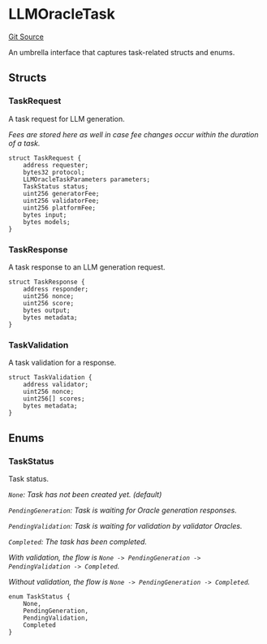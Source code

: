 # LLMOracleTask
[Git Source](https://github.com/firstbatchxyz/dria-oracle-contracts/blob/25076f552be543b6671d41de960346e5a3ad8aaf/src/LLMOracleTask.sol)

An umbrella interface that captures task-related structs and enums.


## Structs
### TaskRequest
A task request for LLM generation.

*Fees are stored here as well in case fee changes occur within the duration of a task.*


```solidity
struct TaskRequest {
    address requester;
    bytes32 protocol;
    LLMOracleTaskParameters parameters;
    TaskStatus status;
    uint256 generatorFee;
    uint256 validatorFee;
    uint256 platformFee;
    bytes input;
    bytes models;
}
```

### TaskResponse
A task response to an LLM generation request.


```solidity
struct TaskResponse {
    address responder;
    uint256 nonce;
    uint256 score;
    bytes output;
    bytes metadata;
}
```

### TaskValidation
A task validation for a response.


```solidity
struct TaskValidation {
    address validator;
    uint256 nonce;
    uint256[] scores;
    bytes metadata;
}
```

## Enums
### TaskStatus
Task status.

*`None`: Task has not been created yet. (default)*

*`PendingGeneration`: Task is waiting for Oracle generation responses.*

*`PendingValidation`: Task is waiting for validation by validator Oracles.*

*`Completed`: The task has been completed.*

*With validation, the flow is `None -> PendingGeneration -> PendingValidation -> Completed`.*

*Without validation, the flow is `None -> PendingGeneration -> Completed`.*


```solidity
enum TaskStatus {
    None,
    PendingGeneration,
    PendingValidation,
    Completed
}
```

